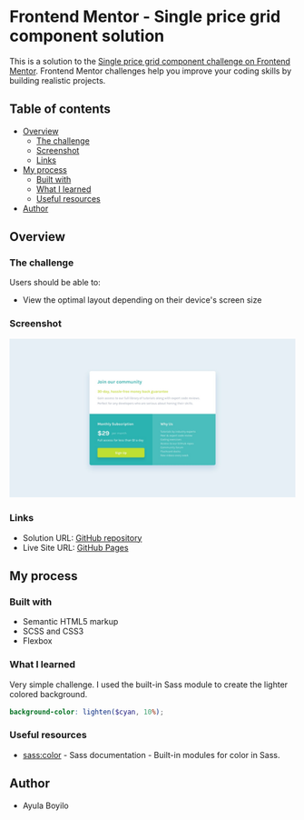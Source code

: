 # Frontend Mentor - Single price grid component solution

This is a solution to the [Single price grid component challenge on Frontend Mentor](https://www.frontendmentor.io/challenges/single-price-grid-component-5ce41129d0ff452fec5abbbc). Frontend Mentor challenges help you improve your coding skills by building realistic projects.

## Table of contents

- [Overview](#overview)
  - [The challenge](#the-challenge)
  - [Screenshot](#screenshot)
  - [Links](#links)
- [My process](#my-process)
  - [Built with](#built-with)
  - [What I learned](#what-i-learned)
  - [Useful resources](#useful-resources)
- [Author](#author)

## Overview

### The challenge

Users should be able to:

- View the optimal layout depending on their device's screen size

### Screenshot

![](./design/desktop-design.jpg)

### Links

- Solution URL: [GitHub repository](https://github.com/AyulaBoyilo/FMsinglePriceComponent/)
- Live Site URL: [GitHub Pages](https://ayulaboyilo.github.io/FMsinglePriceComponent/)

## My process

### Built with

- Semantic HTML5 markup
- SCSS and CSS3
- Flexbox

### What I learned

Very simple challenge. I used the built-in Sass module to create the lighter colored background.

```scss
background-color: lighten($cyan, 10%);
```

### Useful resources

- [sass:color](https://sass-lang.com/documentation/modules/color) - Sass documentation - Built-in modules for color in Sass.

## Author

- Ayula Boyilo
